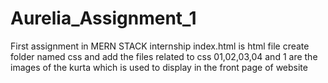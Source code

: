 # Aurelia_Assignment_1
First assignment in MERN STACK internship
index.html is  html file
create folder named css and add the files related to css 
01,02,03,04 and 1 are the images of the kurta which is used to display in the front page of website
